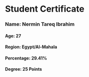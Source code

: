 # Student Certificate

<div class="student-id" >

  <h3 >Name: Nermin Tareq Ibrahim</h3>
  <h4>Age: 27</h4>
  <h4>Region: Egypt/Al-Mahala</h4>
  <h4>Percentage: 29.41%</h4>
  <h4>Degree: 25 Points</h4>
  
</div>
